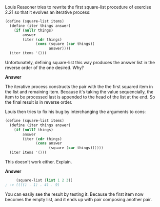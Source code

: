 Louis Reasoner tries to rewrite the first square-list procedure of exercise 2.21 so that it evolves an iterative process:

```scheme
(define (square-list items)
  (define (iter things answer)
    (if (null? things)
        answer
        (iter (cdr things) 
              (cons (square (car things))
                    answer))))
  (iter items '()))
```

Unfortunately, defining square-list this way produces the answer list in the reverse order of the one desired. Why?

**Answer**

The iterative process constructs the pair with the the first squared item in the list and remaining item.  Because it's taking the value sequencially, the item to be processed last is appended to the head of the list at the end.  So the final result is in reverse order.


Louis then tries to fix his bug by interchanging the arguments to cons:

```scheme
(define (square-list items)
  (define (iter things answer)
    (if (null? things)
        answer
        (iter (cdr things)
              (cons answer
                    (square (car things))))))
  (iter items '()))
```

This doesn't work either. Explain.

**Answer**

```scheme
     (square-list (list 1 2 3))
; -> (((() . 1) . 4) . 9)
```

You can easily see the result by testing it.
Because the first item now becomes the empty list, and it ends up with pair composing another pair.
